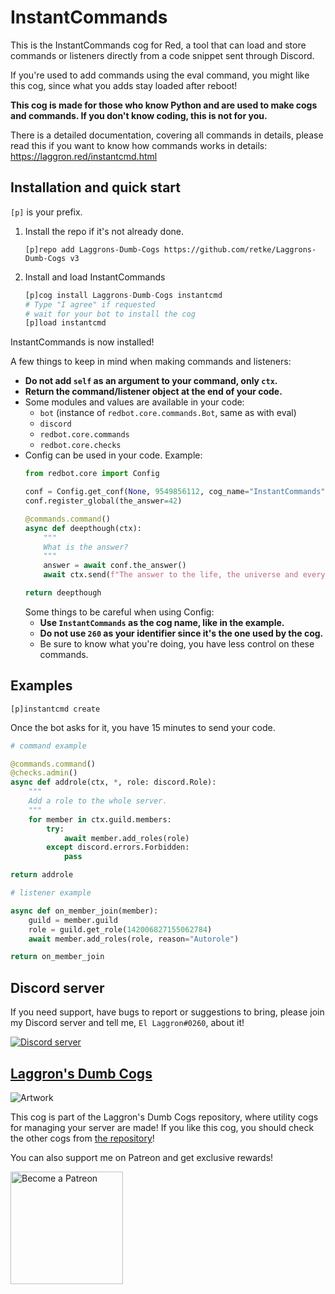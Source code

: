 # InstantCommands

This is the InstantCommands cog for Red, a tool that can load and store commands or listeners directly from a code snippet sent through Discord.

If you're used to add commands using the eval command, you might like this cog, since what you adds stay loaded after reboot!

**This cog is made for those who know Python and are used to make cogs and commands. If you don't know coding, this is not for you.**

There is a detailed documentation, covering all commands in details, please read this if you want to know how commands works in details: https://laggron.red/instantcmd.html

## Installation and quick start

`[p]` is your prefix.

1.  Install the repo if it's not already done.
    ```
    [p]repo add Laggrons-Dumb-Cogs https://github.com/retke/Laggrons-Dumb-Cogs v3
    ```

2.  Install and load InstantCommands
    ```py
    [p]cog install Laggrons-Dumb-Cogs instantcmd
    # Type "I agree" if requested
    # wait for your bot to install the cog
    [p]load instantcmd
    ```

InstantCommands is now installed!

A few things to keep in mind when making commands and listeners:
-   **Do not add `self` as an argument to your command, only `ctx`.**
-   **Return the command/listener object at the end of your code.**
-   Some modules and values are available in your code:
    -   `bot` (instance of `redbot.core.commands.Bot`, same as with eval)
    -   `discord`
    -   `redbot.core.commands`
    -   `redbot.core.checks`
-   Config can be used in your code. Example:
    ```py
    from redbot.core import Config

    conf = Config.get_conf(None, 9549856112, cog_name="InstantCommands")
    conf.register_global(the_answer=42)

    @commands.command()
    async def deepthough(ctx):
        """
        What is the answer?
        """
        answer = await conf.the_answer()
        await ctx.send(f"The answer to the life, the universe and everything is {answer}.")
    
    return deepthough
    ```
    Some things to be careful when using Config:
    -   **Use `InstantCommands` as the cog name, like in the example.**
    -   **Do not use `260` as your identifier since it's the one used by the cog.**
    -   Be sure to know what you're doing, you have less control on these commands.

## Examples

```
[p]instantcmd create
```

Once the bot asks for it, you have 15 minutes to send your code.

```py
# command example

@commands.command()
@checks.admin()
async def addrole(ctx, *, role: discord.Role):
    """
    Add a role to the whole server.
    """
    for member in ctx.guild.members:
        try:
            await member.add_roles(role)
        except discord.errors.Forbidden:
            pass

return addrole
```

```py
# listener example

async def on_member_join(member):
    guild = member.guild
    role = guild.get_role(142006827155062784)
    await member.add_roles(role, reason="Autorole")

return on_member_join
```

## Discord server

If you need support, have bugs to report or suggestions to bring, please join my Discord server and tell me, `El Laggron#0260`, about it!

[![Discord server](https://discordapp.com/api/guilds/363008468602454017/embed.png?style=banner3)](https://discord.gg/AVzjfpR)

## [Laggron's Dumb Cogs](https://github.com/retke/Laggrons-Dumb-Cogs)

![Artwork](https://github.com/retke/Laggrons-Dumb-Cogs/blob/master/.github/RESSOURCES/BANNERS/Base_banner.png)

This cog is part of the Laggron's Dumb Cogs repository, where utility cogs for managing your server are made!
If you like this cog, you should check the other cogs from [the repository](https://github.com/retke/Laggrons-Dumb-Cogs)!

You can also support me on Patreon and get exclusive rewards!

<img src="https://c5.patreon.com/external/logo/become_a_patron_button@2x.png" alt="Become a Patreon" width="180"/>

<!-- Replace link by cogs.red link -->
